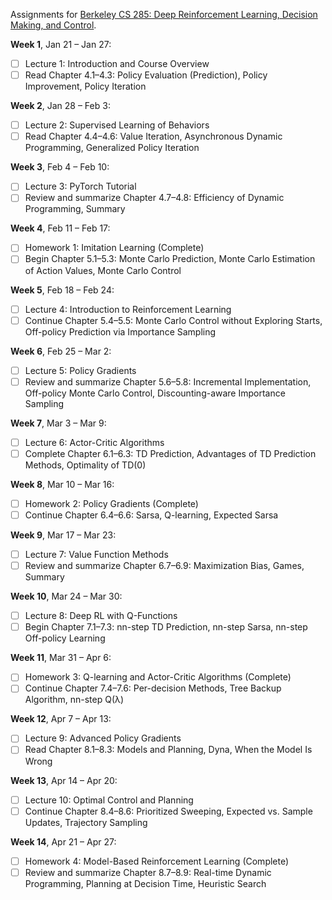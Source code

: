 Assignments for [Berkeley CS 285: Deep Reinforcement Learning, Decision Making, and Control](http://rail.eecs.berkeley.edu/deeprlcourse/).


**Week 1**, Jan 21 – Jan 27:
- [ ] Lecture 1: Introduction and Course Overview
- [ ] Read Chapter 4.1–4.3: Policy Evaluation (Prediction), Policy Improvement, Policy Iteration

**Week 2**, Jan 28 – Feb 3:
- [ ] Lecture 2: Supervised Learning of Behaviors
- [ ] Read Chapter 4.4–4.6: Value Iteration, Asynchronous Dynamic Programming, Generalized Policy Iteration

**Week 3**, Feb 4 – Feb 10:
- [ ] Lecture 3: PyTorch Tutorial
- [ ] Review and summarize Chapter 4.7–4.8: Efficiency of Dynamic Programming, Summary

**Week 4**, Feb 11 – Feb 17:
- [ ] Homework 1: Imitation Learning (Complete)
- [ ] Begin Chapter 5.1–5.3: Monte Carlo Prediction, Monte Carlo Estimation of Action Values, Monte Carlo Control

**Week 5**, Feb 18 – Feb 24:
- [ ] Lecture 4: Introduction to Reinforcement Learning
- [ ] Continue Chapter 5.4–5.5: Monte Carlo Control without Exploring Starts, Off-policy Prediction via Importance Sampling

**Week 6**, Feb 25 – Mar 2:
- [ ] Lecture 5: Policy Gradients
- [ ] Review and summarize Chapter 5.6–5.8: Incremental Implementation, Off-policy Monte Carlo Control, Discounting-aware Importance Sampling

**Week 7**, Mar 3 – Mar 9:
- [ ] Lecture 6: Actor-Critic Algorithms
- [ ] Complete Chapter 6.1–6.3: TD Prediction, Advantages of TD Prediction Methods, Optimality of TD(0)

**Week 8**, Mar 10 – Mar 16:
- [ ] Homework 2: Policy Gradients (Complete)
- [ ] Continue Chapter 6.4–6.6: Sarsa, Q-learning, Expected Sarsa

**Week 9**, Mar 17 – Mar 23:
- [ ] Lecture 7: Value Function Methods
- [ ] Review and summarize Chapter 6.7–6.9: Maximization Bias, Games, Summary

**Week 10**, Mar 24 – Mar 30:
- [ ] Lecture 8: Deep RL with Q-Functions
- [ ] Begin Chapter 7.1–7.3: nn-step TD Prediction, nn-step Sarsa, nn-step Off-policy Learning

**Week 11**, Mar 31 – Apr 6:
- [ ] Homework 3: Q-learning and Actor-Critic Algorithms (Complete)
- [ ] Continue Chapter 7.4–7.6: Per-decision Methods, Tree Backup Algorithm, nn-step Q(λ)

**Week 12**, Apr 7 – Apr 13:
- [ ] Lecture 9: Advanced Policy Gradients
- [ ] Read Chapter 8.1–8.3: Models and Planning, Dyna, When the Model Is Wrong

**Week 13**, Apr 14 – Apr 20:
- [ ] Lecture 10: Optimal Control and Planning
- [ ] Continue Chapter 8.4–8.6: Prioritized Sweeping, Expected vs. Sample Updates, Trajectory Sampling

**Week 14**, Apr 21 – Apr 27:
- [ ] Homework 4: Model-Based Reinforcement Learning (Complete)
- [ ] Review and summarize Chapter 8.7–8.9: Real-time Dynamic Programming, Planning at Decision Time, Heuristic Search
